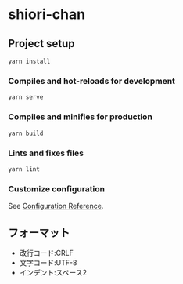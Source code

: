 # shiori-chan

## Project setup
```
yarn install
```

### Compiles and hot-reloads for development
```
yarn serve
```

### Compiles and minifies for production
```
yarn build
```

### Lints and fixes files
```
yarn lint
```

### Customize configuration
See [Configuration Reference](https://cli.vuejs.org/config/).

## フォーマット

- 改行コード:CRLF
- 文字コード:UTF-8
- インデント:スペース2


